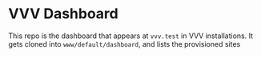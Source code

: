 # VVV Dashboard

This repo is the dashboard that appears at `vvv.test` in VVV installations. It gets cloned into `www/default/dashboard`, and lists the provisioned sites